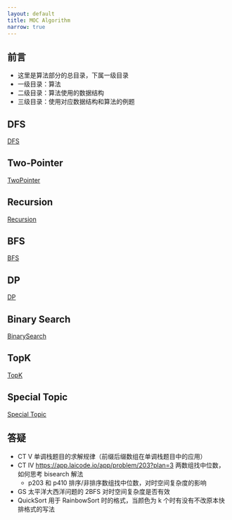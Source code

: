 ```yaml
---
layout: default
title: MOC Algorithm
narrow: true
---
```


## 前言

- 这里是算法部分的总目录，下属一级目录
- 一级目录：算法
- 二级目录：算法使用的数据结构
- 三级目录：使用对应数据结构和算法的例题

## DFS

[DFS](/algorithmn-notes/dfs.html)

## Two-Pointer

[TwoPointer](/algorithmn-notes/twopointer.html)

## Recursion

[Recursion](/algorithmn-notes/recursion.html)

## BFS

[BFS](/algorithmn-notes/bfs.html)

## DP

[DP](/algorithmn-notes/dp.html)

## Binary Search

[BinarySearch](/algorithmn-notes/binarysearch.html)

## TopK

[TopK](/algorithmn-notes/topk.html)

## Special Topic

[Special Topic](/algorithmnotes/special-topic.html)

## 答疑

- CT V 单调栈题目的求解规律（前缀后缀数组在单调栈题目中的应用）
- CT IV https://app.laicode.io/app/problem/203?plan=3 两数组找中位数，如何思考 bisearch 解法
  - p203 和 p410 排序/非排序数组找中位数，对时空间复杂度的影响
- GS 太平洋大西洋问题的 2BFS 对时空间复杂度是否有效
- QuickSort 用于 RainbowSort 时的格式，当颜色为 k 个时有没有不改原本快排格式的写法
